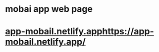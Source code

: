 # mobai app web page
# [app-mobail.netlify.app](https://app-mobail.netlify.app/)https://app-mobail.netlify.app/
